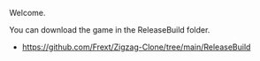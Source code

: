 Welcome.


You can download the game in the ReleaseBuild folder.

- https://github.com/Frext/Zigzag-Clone/tree/main/ReleaseBuild
